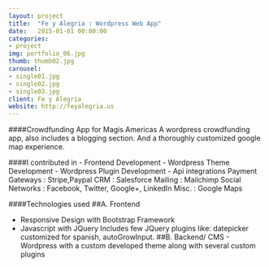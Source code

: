 ```yaml
---
layout: project
title:  "Fe y Alegria : Wordpress Web App"
date:   2015-01-01 00:00:00
categories:
- project
img: portfolio_06.jpg
thumb: thumb02.jpg
carousel:
- single01.jpg
- single02.jpg
- single03.jpg
client: Fe y Alegria
website: http://feyalegria.us
---
```

####Crowdfunding App for Magis Americas
A wordpress crowdfunding app, also includes a blogging section. And a thoroughly customized google map experience.

####I contributed in 
	- Frontend Development
	- Wordpress Theme Development
	- Wordpress Plugin Development
	- Api integrations
	   Payment Gateways : Stripe,Paypal
	   CRM : Salesforce
	   Mailing : Mailchimp
	   Social Networks : Facebook, Twitter, Google+, LinkedIn
	   Misc. : Google Maps

####Technologies used
##A. Frontend
   - Responsive Design with Bootstrap Framework
   - Javascript with JQuery
     Includes few JQuery plugins like: datepicker customized for spanish,
     autoGrowInput.
##B. Backend/ CMS
    - Wordpress with a custom developed theme along with several 
      custom plugins
